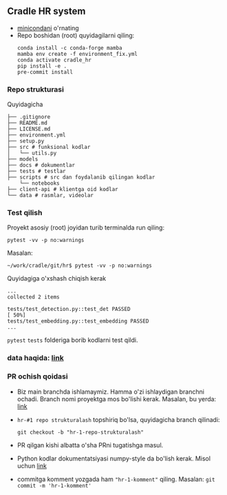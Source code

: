 ## Cradle HR system
- [minicondani](https://docs.conda.io/en/latest/miniconda.html) o'rnating
- Repo boshidan (root) quyidagilarni qiling:
    ```shell
    conda install -c conda-forge mamba
    mamba env create -f environment_fix.yml
    conda activate cradle_hr
    pip install -e .
    pre-commit install
    ```

### Repo strukturasi
Quyidagicha

    ├── .gitignore
    ├── README.md
    ├── LICENSE.md
    ├── environment.yml
    ├── setup.py
    ├── src # funksional kodlar
    │   └── utils.py
    ├── models
    ├── docs # dokumentlar
    ├── tests # testlar
    ├── scripts # src dan foydalanib qilingan kodlar
        └── notebooks
    ├── client-api # klientga oid kodlar
    └── data # rasmlar, videolar

### Test qilish

Proyekt asosiy (root) joyidan turib terminalda run qiling:

```shell
pytest -vv -p no:warnings
```

Masalan:

```shell
~/work/cradle/git/hr$ pytest -vv -p no:warnings
```

Quyidagiga o'xshash chiqish kerak

```shell
...
collected 2 items

tests/test_detection.py::test_det PASSED                                                                                                                                                                                         [ 50%]
tests/test_embedding.py::test_embedding PASSED
...
```


`pytest` `tests` folderiga borib kodlarni test qildi.

### data haqida: [link](data/DATA.md)

### PR ochish qoidasi
- Biz main branchda ishlamaymiz. Hamma o'zi ishlaydigan branchni ochadi.
Branch nomi proyektga mos bo'lishi kerak.
Masalan, bu yerda: [link](https://github.com/orgs/cradle-uz/projects/2/views/1?layout=board)

- `hr-#1 repo strukturalash` topshiriq bo'lsa, quyidagicha branch qilinadi:

  ```shell
  git checkout -b "hr-1-repo-strukturalash"
  ```
- PR qilgan kishi albatta o'sha PRni tugatishga masul.
- Python kodlar dokumentatsiyasi numpy-style da bo'lish kerak. Misol uchun [link](https://python.plainenglish.io/how-to-write-numpy-style-docstrings-a092121403ba)
- commitga komment yozgada ham `"hr-1-komment"` qiling. Masalan: `git commit -m 'hr-1-komment'`

